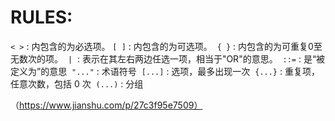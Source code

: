 # RULES:
`< >` : 内包含的为必选项。
`[ ]` : 内包含的为可选项。 
`{ }` : 内包含的为可重复0至无数次的项。 
`|`  : 表示在其左右两边任选一项，相当于"OR"的意思。 
`::=` : 是“被定义为”的意思 
`"..."` : 术语符号 
`[...]` : 选项，最多出现一次 
`{...}` : 重复项，任意次数，包括 0 次 
`(...)` : 分组 

（https://www.jianshu.com/p/27c3f95e7509）